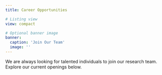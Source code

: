 ```yaml
---
title: Career Opportunities

# Listing view
view: compact

# Optional banner image
banner:
  caption: 'Join Our Team'
  image: ''
---
```


We are always looking for talented individuals to join our research team. Explore our current openings below.